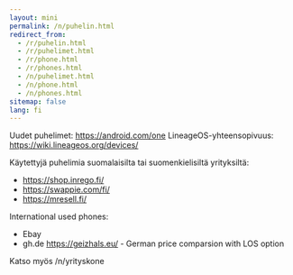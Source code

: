 ```yaml
---
layout: mini
permalink: /n/puhelin.html
redirect_from:
  - /r/puhelin.html
  - /r/puhelimet.html
  - /r/phone.html
  - /r/phones.html
  - /n/puhelimet.html
  - /n/phone.html
  - /n/phones.html
sitemap: false
lang: fi
---
```


Uudet puhelimet: https://android.com/one LineageOS-yhteensopivuus:
https://wiki.lineageos.org/devices/

Käytettyjä puhelimia suomalaisilta tai suomenkielisiltä yrityksiltä:

- https://shop.inrego.fi/
- https://swappie.com/fi/
- https://mresell.fi/

<div lang="en">

International used phones:

- Ebay
- gh.de https://geizhals.eu/ - German price comparsion with LOS option

Katso myös /n/yrityskone

</div>
